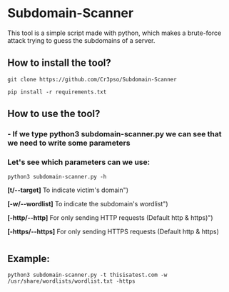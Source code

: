 # Subdomain-Scanner
This tool is a simple script made with python, which makes a brute-force attack trying to guess the subdomains of a server.

## How to install the tool?
```
git clone https://github.com/Cr3pso/Subdomain-Scanner
```

```
pip install -r requirements.txt
```

## How to use the tool?
### - If we type **python3 subdomain-scanner.py** we can see that we need to write some parameters

### Let's see which parameters can we use:
```
python3 subdomain-scanner.py -h
```
**[t/--target]** To indicate victim's domain")

**[-w/--wordlist]** To indicate the subdomain's wordlist")

**[-http/--http]** For only sending HTTP requests (Default http & https)")

**[-https/--https]** For only sending HTTPS requests (Default http & https)

#
## Example:
```
python3 subdomain-scanner.py -t thisisatest.com -w /usr/share/wordlists/wordlist.txt -https
```


